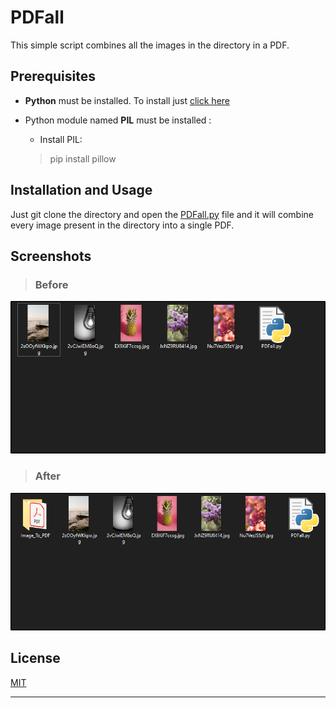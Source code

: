 # PDFall

This simple script combines all the images in the directory in a PDF.

## Prerequisites

- **Python** must be installed. To install just [click here](https://www.python.org/downloads/release/python-382/)
- Python module named **PIL** must be installed :
  
  - Install PIL:
  > pip install pillow

## Installation and Usage

Just git clone the directory and open the [PDFall.py](PDFall.py "script") file and it will combine every image present in the directory into a single PDF.

## Screenshots

> ### Before

  ![](PDFall_Readme/all_images.png "Images")


> ### After

  ![](PDFall_Readme/combines_to_PDF.png "Combined PDF")


## License

[MIT](https://choosealicense.com/licenses/mit/)

---
